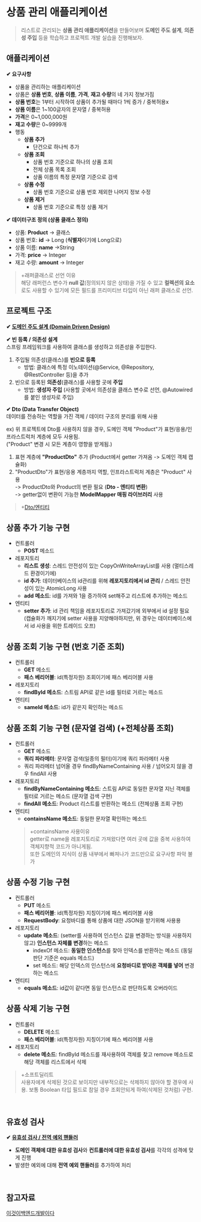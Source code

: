 # **상품 관리 애플리케이션**
> 리스트로 관리되는 **상품 관리 애플리케이션**을 만들어보며 **도메인 주도 설계**, **의존성 주입** 등을 학습하고 프로젝트 개발 실습을 진행해보자.
  
## 애플리케이션
    
**✔ 요구사항**
- 상품을 관리하는 애플리케이션
- 상품은 **상품 번호**, **상품 이름**, **가격**, **재고 수량**의 네 가지 정보가짐
- **상품 번호**는 1부터 시작하여 상품이 추가될 때마다 1씩 증가 /  중복허용x
- **상품 이름**은 1~100글자의 문자열 / 중복허용
- **가격**은 0~1,000,000원
- **재고 수량**은 0~9999개 
- 행동 
    - **상품 추가**
        - 단건으로 하나씩 추가 
    - **상품 조회**
        - 상품 번호 기준으로 하나의 상품 조회
        - 전체 상품 목록 조회
        - 상품 이름의 특정 문자열 기준으로 검색 
    - **상품 수정**
        - 상품 번호 기준으로 상품 번호 제외한 나머지 정보 수정
    - **상품 제거**
        - 상품 번호 기준으로 특정 상품 제거


**✔ 데이터구조 정의 (상품 클래스 정의)**
- 상품: **Product** -> 클래스
- 상품 번호: **id** -> Long (**식별자**이기에 Long으로)
- 상품 이름: **name** ->String
- 가격: **price** -> Integer
- 재고 수량: **amount** -> Integer

>+래퍼클래스로 선언 이유      
해당 래퍼런스 변수가 **null 값**(정의되지 않은 상태)을 가질 수 있고 
**컬렉션의 요소**로도 사용할 수 있기에 모든 필드를 프리미티브 타입이 아닌
래퍼 클래스로 선언. 

## 프로젝트 구조
**✔ [도메인 주도 설계 (Domain Driven Design)](https://github.com/dbalsk/TIL/blob/main/SpringBoot/%EB%8F%84%EB%A9%94%EC%9D%B8%EC%A3%BC%EB%8F%84%EC%84%A4%EA%B3%84.md)**  


**✔ 빈 등록 / 의존성 설계**   
스프링 프레임워크를 사용하여 클래스를 생성하고 의존성을 주입한다. 
1. 주입될 의존성(클래스)를 **빈으로 등록**  
    - 방법: 클래스에 특정 이노테이션(@Service, @Repository, @RestController 등)을 추가
2. 빈으로 등록된 **의존성**(클래스)를 사용할 곳에 **주입**    
    - 방법: **생성자 주입** (사용할 곳에서 의존성을 클래스 변수로 선언, 
    @Autowired를 붙인 생성자로 주입)

**✔ Dto (Data Transfer Object)**  
데이터를 전송하는 역할을 가진 객체 / 데이터 구조의 분리를 위해 사용   

ex) 위 프로젝트에 Dto를 사용하지 않을 경우, 도메인 객체 "Product"가 표현/응용/인프라스트럭처 계층에 모두 사용됨.   
("Product" 변경 시 모든 계층이 영향을 받게됨.)  
1. 표현 계층에 **"ProductDto"** 추가 (Product에서 getter 가져옴 -> 도메인 객체 캡슐화) 
2. "ProductDto"가 표현/응용 계층까지 역할, 인프라스트럭처 계층은 "Product" 사용     
    -> ProductDto와 Product의 변환 필요 (**Dto - 엔티티 변환**)  
    -> getter없이 변환이 가능한 **ModelMapper 매핑 라이브러리** 사용 

>+[Dto/엔티티](https://github.com/dbalsk/TIL/blob/main/SpringBoot/Dto-%EC%97%94%ED%8B%B0%ED%8B%B0.md)

## 상품 추가 기능 구현
- 컨트롤러
    - **POST** 메소드
- 레포지토리 
    - **리스트 생성**: 스레드 안전성이 있는 CopyOnWriteArrayList를 사용 (멀티스레드 환경이기에)  
    - **id 추가**: 데이터베이스의 id관리를 위해 **레포지토리에서 id 관리** / 스레드 안전성이 있는 AtomicLong 사용 
    - **add 메소드**: id를 가져와 1을 증가하여 set해주고 리스트에 추가하는 메소드
- 엔티티
    - **setter 추가**: id 관리 책임을 레포지토리로 가져갔기에 외부에서 id 설정 필요  
    (캡슐화가 깨지기에 setter 사용을 지양해야하지만, 위 경우는 데이터베이스에서 id 사용을 위한 트레이드 오프)
## 상품 조회 기능 구현 (번호 기준 조회)
- 컨트롤러 
    - **GET** 메소드
    - **패스 베리어블**: id(특정자원) 조회이기에 패스 베리어블 사용
- 레포지토리 
    - **findById 메소드**: 스트림 API로 같은 id를 필터로 거르는 메소드
- 엔티티
    - **sameId 메소드**: id가 같은지 확인하는 메소드 
## 상품 조회 기능 구현 (문자열 검색) (+전체상품 조회)
- 컨트롤러 
    - **GET** 메소드
    - **쿼리 파라메터**: 문자열 검색(일종의 필터)이기에 쿼리 파라메터 사용
    - 쿼리 파라메터 넘어올 경우 findByNameContaining 사용 / 넘어오지 않을 경우 findAll 사용
- 레포지토리 
    - **findByNameContaining 메소드**: 스트림 API로 동일한 문자열 지닌 객체를 필터로 거르는 메소드 (문자열 검색 구현)
    - **findAll 메소드**: Product 리스트를 반환하는 메소드 (전체상품 조회 구현)
- 엔티티
    - **containsName 메소드**: 동일한 문자열 확인하는 메소드 
    >+containsName 사용이유  
    >getter로 name을 레포지토리로 가져왔다면 여러 곳에 값을 중복 사용하여 객체지향적 코드가 아니게됨.  
    >또한 도메인의 지식이 상품 내부에서 빠져나가 코드만으로 요구사항 파악 불가
    
## 상품 수정 기능 구현
- 컨트롤러 
    - **PUT** 메소드
    - **패스 베리어블**: id(특정자원) 지칭이기에 패스 베리어블 사용
    - **RequestBody**: 요청바디를 통해 상품에 대한 JSON을 받기위해 사용용  
- 레포지토리 
    - **update 메소드**: (setter를 사용하여 인스턴스 값을 변경하는 방식을 사용하지 않고) **인스턴스 자체를 변경**하는 메소드
        - indexOf 메소드: **동일한 인스턴스**를 찾아 인덱스를 반환하는 메소드 (동일 판단 기준은 equals 메소드)
        - set 메소드: 해당 인덱스의 인스턴스에 **요청바디로 받아온 객체를 넣어** 변경하는 메소드 
- 엔티티
    - **equals 메소드**: id값이 같다면 동일 인스턴스로 판단하도록 오버라이드

## 상품 삭제 기능 구현
- 컨트롤러 
    - **DELETE** 메소드
    - **패스 베리어블**: id(특정자원) 지칭이기에 패스 베리어블 사용
- 레포지토리 
    - **delete 메소드**: findById 메소드를 재사용하여 객체를 찾고 remove 메소드로 해당 객체를 리스트에서 삭제
>+소프트딜리트  
>사용자에게 삭제된 것으로 보이지만 내부적으로는 삭제하지 않아야 할 경우에 사용. 보통 Boolean 타입 필드로 참일 경우 조회안되게 하여(삭제된 것처럼) 구현.
</br>

## 유효성 검사 
**✔ [유효성 검사 / 전역 예외 핸들러](https://github.com/dbalsk/TIL/blob/main/SpringBoot/%EC%9C%A0%ED%9A%A8%EC%84%B1%EA%B2%80%EC%82%AC.md)**
- **도메인 객체에 대한 유효성 검사**와 **컨트롤러에 대한 유효성 검사**를 각각의 성격에 맞게 진행
- 발생한 예외에 대해 **전역 예외 핸들러**를 추가하여 처리 

</br>

## 참고자료
[이것이백엔드개발이다](https://product.kyobobook.co.kr/detail/S000211834105)  

